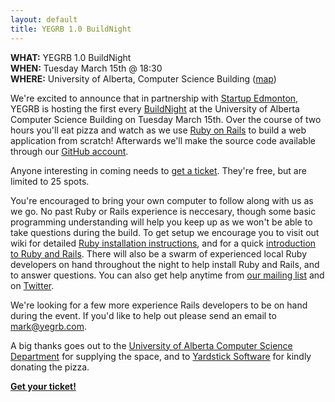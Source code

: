 ```yaml
---
layout: default
title: YEGRB 1.0 BuildNight
---
```


**WHAT:** YEGRB 1.0 BuildNight  
**WHEN:** Tuesday March 15th @ 18:30  
**WHERE:** University of Alberta, Computer Science Building ([map](http://www.campusmap.ualberta.ca/index.cfm?campus=1&sector=2&feature=25)) 

We're excited to announce that in partnership with [Startup Edmonton](http://www.startupedmonton.com/), YEGRB is hosting the first every [BuildNight](http://buildnightedmonton.eventbrite.com/) at the University of Alberta Computer Science Building on Tuesday March 15th. Over the course of two hours you'll eat pizza and watch as we use [Ruby on Rails](http://rubyonrails.org/) to build a web application from scratch! Afterwards we'll make the source code available through our [GitHub account](https://github.com/yegrb).

Anyone interesting in coming needs to [get a ticket](http://buildnightedmonton.eventbrite.com/). They're free, but are limited to 25 spots.

You're encouraged to bring your own computer to follow along with us as we go. No past Ruby or Rails experience is neccesary, though some basic programming understanding will help you keep up as we won't be able to take questions during the build. To get setup we encourage you to visit out wiki for detailed [Ruby installation instructions](https://github.com/yegrb/yeg-wiki/wiki/Installing-Ruby), and for a quick [introduction to Ruby and Rails](https://github.com/yegrb/yeg-wiki/wiki/Ruby-resources). There will also be a swarm of experienced local Ruby developers on hand throughout the night to help install Ruby and Rails, and to answer questions. You can also get help anytime from [our mailing list](https://groups.google.com/forum/#!forum/yegrb) and on [Twitter](http://twitter.com/yegrb).

We're looking for a few more experience Rails developers to be on hand during the event. If you'd like to help out please send an email to [mark@yegrb.com](mailto:mark@yegrb.com).

A big thanks goes out to the [University of Alberta Computer Science Department](https://www.cs.ualberta.ca/) for supplying the space, and to [Yardstick Software](http://www.yardsticksoftware.com/) for kindly donating the pizza.

[**Get your ticket!**](http://buildnightedmonton.eventbrite.com/)
